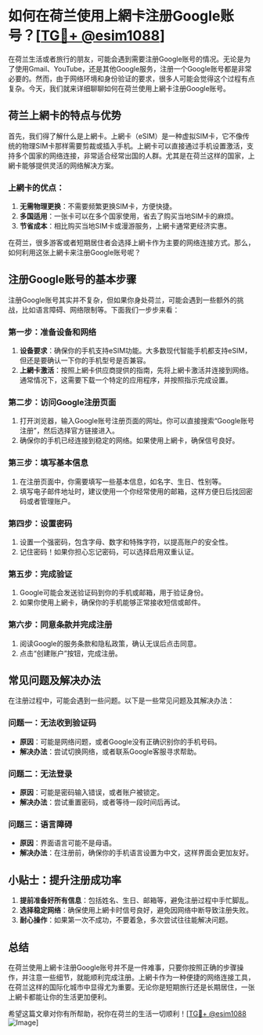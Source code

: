 # 如何在荷兰使用上網卡注册Google账号？[[TG💪+ @esim1088](https://t.me/s/esim1088)]

在荷兰生活或者旅行的朋友，可能会遇到需要注册Google账号的情况。无论是为了使用Gmail、YouTube，还是其他Google服务，注册一个Google账号都是非常必要的。然而，由于网络环境和身份验证的要求，很多人可能会觉得这个过程有点复杂。今天，我们就来详细聊聊如何在荷兰使用上網卡注册Google账号。

## 荷兰上網卡的特点与优势

首先，我们得了解什么是上網卡。上網卡（eSIM）是一种虚拟SIM卡，它不像传统的物理SIM卡那样需要剪裁或插入手机。上網卡可以直接通过手机设置激活，支持多个国家的网络连接，非常适合经常出国的人群。尤其是在荷兰这样的国家，上網卡能够提供灵活的网络解决方案。

### 上網卡的优点：
1. **无需物理更换**：不需要频繁更换SIM卡，方便快捷。
2. **多国适用**：一张卡可以在多个国家使用，省去了购买当地SIM卡的麻烦。
3. **节省成本**：相比购买当地SIM卡或漫游服务，上網卡通常更经济实惠。

在荷兰，很多游客或者短期居住者会选择上網卡作为主要的网络连接方式。那么，如何利用这张上網卡来注册Google账号呢？

## 注册Google账号的基本步骤

注册Google账号其实并不复杂，但如果你身处荷兰，可能会遇到一些额外的挑战，比如语言障碍、网络限制等。下面我们一步步来看：

### 第一步：准备设备和网络

1. **设备要求**：确保你的手机支持eSIM功能。大多数现代智能手机都支持eSIM，但还是要确认一下你的手机型号是否兼容。
2. **上網卡激活**：按照上網卡供应商提供的指南，先将上網卡激活并连接到网络。通常情况下，这需要下载一个特定的应用程序，并按照指示完成设置。

### 第二步：访问Google注册页面

1. 打开浏览器，输入Google账号注册页面的网址。你可以直接搜索“Google账号注册”，然后选择官方链接进入。
2. 确保你的手机已经连接到稳定的网络。如果使用上網卡，确保信号良好。

### 第三步：填写基本信息

1. 在注册页面中，你需要填写一些基本信息，如名字、生日、性别等。
2. 填写电子邮件地址时，建议使用一个你经常使用的邮箱，这样方便日后找回密码或者管理账户。

### 第四步：设置密码

1. 设置一个强密码，包含字母、数字和特殊字符，以提高账户的安全性。
2. 记住密码！如果你担心忘记密码，可以选择启用双重认证。

### 第五步：完成验证

1. Google可能会发送验证码到你的手机或邮箱，用于验证身份。
2. 如果你使用上網卡，确保你的手机能够正常接收短信或邮件。

### 第六步：同意条款并完成注册

1. 阅读Google的服务条款和隐私政策，确认无误后点击同意。
2. 点击“创建账户”按钮，完成注册。

## 常见问题及解决办法

在注册过程中，可能会遇到一些问题。以下是一些常见问题及其解决办法：

### 问题一：无法收到验证码

- **原因**：可能是网络问题，或者Google没有正确识别你的手机号码。
- **解决办法**：尝试切换网络，或者联系Google客服寻求帮助。

### 问题二：无法登录

- **原因**：可能是密码输入错误，或者账户被锁定。
- **解决办法**：尝试重置密码，或者等待一段时间后再试。

### 问题三：语言障碍

- **原因**：界面语言可能不是母语。
- **解决办法**：在注册前，确保你的手机语言设置为中文，这样界面会更加友好。

## 小贴士：提升注册成功率

1. **提前准备好所有信息**：包括姓名、生日、邮箱等，避免注册过程中手忙脚乱。
2. **选择稳定网络**：确保使用上網卡时信号良好，避免因网络中断导致注册失败。
3. **耐心操作**：如果第一次不成功，不要着急，多次尝试往往能解决问题。

## 总结

在荷兰使用上網卡注册Google账号并不是一件难事，只要你按照正确的步骤操作，并注意一些细节，就能顺利完成注册。上網卡作为一种便捷的网络连接工具，在荷兰这样的国际化城市中显得尤为重要。无论你是短期旅行还是长期居住，一张上網卡都能让你的生活更加便利。

希望这篇文章对你有所帮助，祝你在荷兰的生活一切顺利！[[TG💪+ @esim1088](https://t.me/s/esim1088) ![Image](https://i.postimg.cc/4NQfJmqS/Snipaste-2025-05-13-00-14-12.png)]